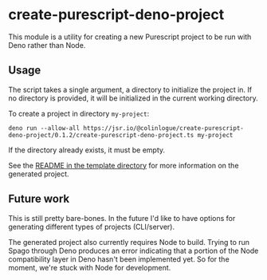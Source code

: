 # create-purescript-deno-project

This module is a utility for creating a new Purescript project to be run with Deno rather than Node.

## Usage

The script takes a single argument, a directory to initialize the project in. If no directory is provided, it will be initialized in the current working directory.

To create a project in directory `my-project`:
```
deno run --allow-all https://jsr.io/@colinlogue/create-purescript-deno-project/0.1.2/create-purescript-deno-project.ts my-project
```

If the directory already exists, it must be empty.

See the [README in the template directory](template/README.md) for more information on the generated project.

## Future work

This is still pretty bare-bones. In the future I'd like to have options for generating different types of projects (CLI/server).

The generated project also currently requires Node to build. Trying to run Spago through Deno produces an error indicating that a portion of the Node compatibility layer in Deno hasn't been implemented yet. So for the moment, we're stuck with Node for development.
